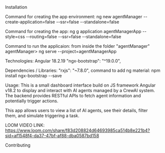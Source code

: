 Installation

Command for creating the app environment:
ng new agentManager --create-application=false --ssr=false --standalone=false

Command for creating the app:
ng g application agentManagerApp --style=css --routing=false --ssr=false --standalone=false

Command to run the applicaion:
from inside the folder "agentManager"
agentManager> ng serve --project=agentManagerApp

Technologies:
Angular 18.2.19
"ngx-bootstrap": "^19.0.0",

Dependencies / Libraries:
"rxjs": "~7.8.0",
command to add ng material: npm install ngx-bootstrap --save

Usage: 
This is a small dashboard interface build on JS framework Angular v18.2 to display and interact with AI agents managed by a CrewAI system. The backend provides RESTful APIs to fetch agent information and potentially trigger actions.

This app allows users to view a list of AI agents, see their details, filter them, and simulate triggering a task.


LOOM VIDEO LINK:
https://www.loom.com/share/f83d208824d64693985ca514b8e221b4?sid=af1548f4-da37-47bf-af88-dba0587bd158


Contributing
